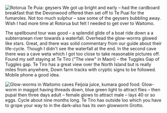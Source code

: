 ![Rotorua Te Puia: geysers](geysers.jpg)
We got up bright and early – had the cardboard breakfast that the Devonwood offered then set off to Te Puai for the fumaroles. Not too much sulphur – saw some of the geysers bubbling away. Wish I had more time at Rotorua but felt I needed to get over to Waitomo.

The spellbound tour was good – a splendid glide of a boat ride down a a subterranean river towards a waterfall. Overhead the glow-worms glowed like stars. Great, and there was solid commentary from our guide about their life-cycle. Though I didn't see the waterfall at the end. In the second cave there was a cave weta which I got too close to take reasonable pictures off. Found my self staying at Te Tiro ("The view" in Maori) – the Tuggles Gap of Tuggles gap. Te Tiro has a great view over the North Island but is really miles from anywhere, Down farm tracks with cryptic signs to be followed. Mobile phone a good idea.

![Glow-worms in Waitomo caves](glow_worms.jpg)
Feijoia juice, kumara good food. Glow-worm in maggot having threads down, blue green light to attract flies – then pupal then three days adult – female glows to attract male – lays 40 or so eggs. Cycle about nine months long. Te Tiro has outside loo which you have to grope your way to in the dark–also has its own glowworm Grotto.
